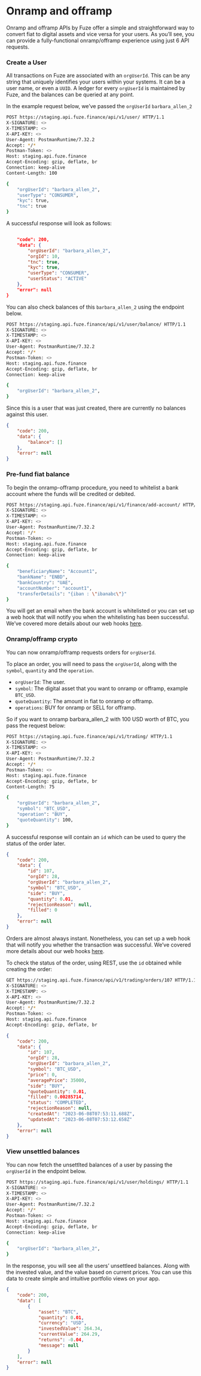 # Onramp and offramp
Onramp and offramp APIs by Fuze offer a simple and straightforward way to convert fiat to digital assets and vice versa
for your users. As you’ll see, you can provide a fully-functional onramp/offramp experience using just 6 API requests.

### Create a User
All transactions on Fuze are associated with an `orgUserId`. This can be any string that uniquely identifies your users within your systems. It can be a user name, or even a `UUID`. A ledger for every `orgUserId` is maintained by Fuze, and the balances can be queried at any point.

In the example request below, we’ve passed the `orgUserId` `barbara_allen_2`

```bash
POST https://staging.api.fuze.finance/api/v1/user/ HTTP/1.1
X-SIGNATURE: <>
X-TIMESTAMP: <>
X-API-KEY: <>
User-Agent: PostmanRuntime/7.32.2
Accept: */*
Postman-Token: <>
Host: staging.api.fuze.finance
Accept-Encoding: gzip, deflate, br
Connection: keep-alive
Content-Length: 100

{
    "orgUserId": "barbara_allen_2",
    "userType": "CONSUMER",
    "kyc": true,
    "tnc": true
}
```

A successful response will look as follows:
```json

    "code": 200,
    "data": {
        "orgUserId": "barbara_allen_2",
        "orgId": 10,
        "tnc": true,
        "kyc": true,
        "userType": "CONSUMER",
        "userStatus": "ACTIVE"
    },
    "error": null
}
```

You can also check balances of this `barbara_allen_2` using the endpoint below.

```bash
POST https://staging.api.fuze.finance/api/v1/user/balance/ HTTP/1.1
X-SIGNATURE: <>
X-TIMESTAMP: <>
X-API-KEY: <>
User-Agent: PostmanRuntime/7.32.2
Accept: */*
Postman-Token: <>
Host: staging.api.fuze.finance
Accept-Encoding: gzip, deflate, br
Connection: keep-alive

{
    "orgUserId": "barbara_allen_2",
}
```

Since this is a user that was just created, there are currently no balances against this user.

```json
{
    "code": 200,
    "data": {
        "balance": []
    },
    "error": null
}
```

### Pre-fund fiat balance
To begin the onramp-offramp procedure, you need to whitelist a bank account where the funds will be credited or debited.

```bash
POST https://staging.api.fuze.finance/api/v1/finance/add-account/ HTTP/1.1
X-SIGNATURE: <>
X-TIMESTAMP: <>
X-API-KEY: <>
User-Agent: PostmanRuntime/7.32.2
Accept: */*
Postman-Token: <>
Host: staging.api.fuze.finance
Accept-Encoding: gzip, deflate, br
Connection: keep-alive

{
    "beneficiaryName": "Account1",
    "bankName": "ENBD",
    "bankCountry": "UAE",
    "accountNumber": "account1",
    "transferDetails": "{iban : \"ibanabc\"}"
}
```

You will get an email when the bank account is whitelisted or you can set up a web hook that will notify you when the whitelisting has been successful.
We’ve covered more details about our web hooks [here](/advanced/webhooks).

### Onramp/offramp crypto
You can now onramp/offramp requests orders for `orgUserId`.

To place an order,  you will need to pass the `orgUserId`, along with the `symbol`, `quantity` and the `operation`.

- `orgUserId`: The user.
- `symbol`: The digital asset that you want to onramp or offramp, example `BTC_USD`.
- `quoteQuantity`: The amount in fiat to onramp or offramp.
- `operations`: BUY for onramp or SELL for offramp.

So if you want to onramp barbara_allen_2 with 100 USD worth of BTC, you pass the request below:

```bash
POST https://staging.api.fuze.finance/api/v1/trading/ HTTP/1.1
X-SIGNATURE: <>
X-TIMESTAMP: <>
X-API-KEY: <>
User-Agent: PostmanRuntime/7.32.2
Accept: */*
Postman-Token: <>
Host: staging.api.fuze.finance
Accept-Encoding: gzip, deflate, br
Content-Length: 75

{
    "orgUserId": "barbara_allen_2",
    "symbol": "BTC_USD",
    "operation": "BUY",
    "quoteQuantity": 100,
}
```

A successful response will contain an `id` which can be used to query the status of the order later.

```json
{
    "code": 200,
    "data": {
        "id": 107,
        "orgId": 28,
        "orgUserId": "barbara_allen_2",
        "symbol": "BTC_USD",
        "side": "BUY",
        "quantity": 0.01,
        "rejectionReason": null,
        "filled": 0
    },
    "error": null
}
```

Orders are almost always instant. Nonetheless, you can set up a web hook that will notify you whether the transaction was successful. We’ve covered more details about our web hooks [here](/advanced/webhooks).

To check the status of the order, using REST, use the `id` obtained while creating the order:

```bash
GET https://staging.api.fuze.finance/api/v1/trading/orders/107 HTTP/1.1
X-SIGNATURE: <>
X-TIMESTAMP: <>
X-API-KEY: <>
User-Agent: PostmanRuntime/7.32.2
Accept: */*
Postman-Token: <>
Host: staging.api.fuze.finance
Accept-Encoding: gzip, deflate, br
```

```json
{
    "code": 200,
    "data": {
        "id": 107,
        "orgId": 28,
        "orgUserId": "barbara_allen_2",
        "symbol": "BTC_USD",
        "price": 0,
        "averagePrice": 35000,
        "side": "BUY",
        "quoteQuantity": 0.01,
        "filled": 0.00285714,
        "status": "COMPLETED",
        "rejectionReason": null,
        "createdAt": "2023-06-08T07:53:11.688Z",
        "updatedAt": "2023-06-08T07:53:12.658Z"
    },
    "error": null
}
```

### View unsettled balances
You can now fetch the unsettlted balances of a user by passing the `orgUserId` in the endpoint below.

```bash
POST https://staging.api.fuze.finance/api/v1/user/holdings/ HTTP/1.1
X-SIGNATURE: <>
X-TIMESTAMP: <>
X-API-KEY: <>
User-Agent: PostmanRuntime/7.32.2
Accept: */*
Postman-Token: <>
Host: staging.api.fuze.finance
Accept-Encoding: gzip, deflate, br
Connection: keep-alive

{
    "orgUserId": "barbara_allen_2",
}
```

In the response, you will see all the users’ unsettleed balances. Along with the invested value, and the value based on current prices. You can use this data to create simple and intuitive portfolio views on your app.

```json
{
    "code": 200,
    "data": [
        {
            "asset": "BTC",
            "quantity": 0.01,
            "currency": "USD",
            "investedValue": 264.34,
            "currentValue": 264.29,
            "returns": -0.04,
            "message": null
        }
    ],
    "error": null
}
```
